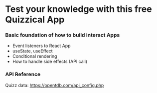 <h1>Test your knowledge with this free Quizzical App</h1>

<h3>Basic foundation of how to build interact Apps</h3>
<ul>
  <li>Event listeners to React App</li>
  <li>useState, useEffect</li>
  <li>Conditional rendering</li>
  <li>How to handle side effects (API call)</li>
</ul>  

<h3>API Reference</h3>

Quizz data: https://opentdb.com/api_config.php

